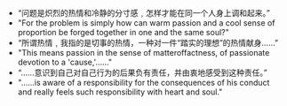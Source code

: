 - “问题是炽烈的热情和冷静的分寸感﹐怎样才能在同一个人身上调和起来。”
- "For the problem is simply how can warm passion and a cool sense of proportion be forged together in one and the same soul?"
- “所谓热情﹐我指的是切事的热情，一种对一件“踏实的理想”的热情献身……”
- "This means passion in the sense of matter­of­factness, of passionate devotion to a 'cause,'……"
- “……意识到自己对自己行为的后果负有责任，并由衷地感受到这种责任。”
- "……­is aware of a responsibility for the consequences of his conduct and really feels such responsibility with heart and soul."
